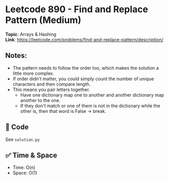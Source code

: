 # Leetcode 890 - Find and Replace Pattern (Medium)

**Topic**: Arrays & Hashing  
**Link**: https://leetcode.com/problems/find-and-replace-pattern/description/

## Notes: 
 - The pattern needs to follow the order too, which makes the solution a little more complex. 
 - If order didn't matter, you could simply count the number of unique characters and then compare length. 
 - This means you pair letters together. 
    - Have one dictionary map one to another and another dictionary map another to the one. 
    - If they don't match or one of them is not in the dictionary while the other is, then that word is False -> break. 

## 🧪 Code
See `solution.py`

## ✅ Time & Space
- Time: O(n)
- Space: O(1)